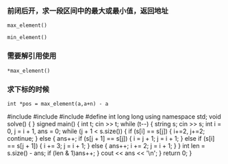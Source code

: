 ### 前闭后开，求一段区间中的最大或最小值，返回地址

`max_element()`

`min_element()`


###  需要解引用使用
`*max_element()` 


### 求下标的时候
`int *pos = max_element(a,a+n) - a  `

#include <iostream>
#include <algorithm>
#include <vector>
#define int long long
using namespace std;
void solve() {
}
signed main() {
	int t;
	cin >> t;
	while (t--) {
		string s;
		cin >> s;
		int i = 0, j = i + 1, ans = 0;
		while (j + 1 < s.size()) {
			if (s[i] == s[j]) {
				i+=2, j+=2;
				continue;
			}
			else {
				ans++;
				if (s[j + 1] == s[j]) {
					i = j + 1;
					j = i + 1;
				}
				else if (s[i] == s[j + 1]) {
					i += 3;
					j = i + 1;
				}
				else {
					ans++;
					i += 2;
					j = i + 1;
				}
			}
			int len = s.size() - ans;
			if (len & 1)ans++;
		}
		cout << ans << '\n';
	}
	return 0;
}